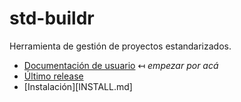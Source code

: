 # std-buildr

Herramienta de gestión de proyectos estandarizados.

- [Documentación de usuario](doc/index.md) ↤ *empezar por acá*
- [Último release](RELEASE.md)
- [Instalación][INSTALL.md]
